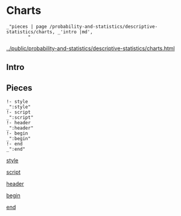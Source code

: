 # Charts

    _"pieces | page /probability-and-statistics/descriptive-statistics/charts, _'intro |md',
            "

[../public/probability-and-statistics/descriptive-statistics/charts.html](# "save:")


## Intro

## Pieces

    !- style
    _":style"
    !- script
    _":script"
    !- header
    _":header"
    !- begin
    _":begin"
    !- end
    _":end"

[style]() 

[script]()

[header]()

[begin]()

[end]()

